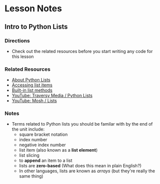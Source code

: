 # Lesson Notes
## Intro to Python Lists

### Directions
- Check out the related resources before you start writing any code for this lesson


### Related Resources
- [About Python Lists](https://www.w3schools.com/python/python_lists.asp)
- [Accessing list items](https://www.w3schools.com/python/python_lists_access.asp)
- [Built-in list methods](https://www.w3schools.com/python/python_lists_methods.asp)
- [YouTube: Traversy Media / Python Lists](https://youtu.be/JJmcL1N2KQs?feature=shared&t=1060)
- [YouTube: Mosh / Lists](https://youtu.be/_uQrJ0TkZlc?feature=shared&t=6960)


### Notes

- Terms related to Python lists you should be familar with by the end of the unit include:
  - square bracket notation
  - index number
  - negative index number
  - list item (also known as a **list element**)
  - list slicing
  - to **append** an item to a list
  - lists are **zero-based** (What does this mean in plain English?)
  - In other languages, lists are known as *arrays*  (but they're really the same thing)
